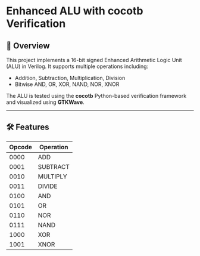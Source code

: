 # Enhanced ALU with cocotb Verification

## 🔧 Overview
This project implements a 16-bit signed Enhanced Arithmetic Logic Unit (ALU) in Verilog. It supports multiple operations including:
- Addition, Subtraction, Multiplication, Division
- Bitwise AND, OR, XOR, NAND, NOR, XNOR

The ALU is tested using the **cocotb** Python-based verification framework and visualized using **GTKWave**.

---

## 🛠 Features

| Opcode | Operation    |
|--------|--------------|
| 0000   | ADD          |
| 0001   | SUBTRACT     |
| 0010   | MULTIPLY     |
| 0011   | DIVIDE       |
| 0100   | AND          |
| 0101   | OR           |
| 0110   | NOR          |
| 0111   | NAND         |
| 1000   | XOR          |
| 1001   | XNOR         |


